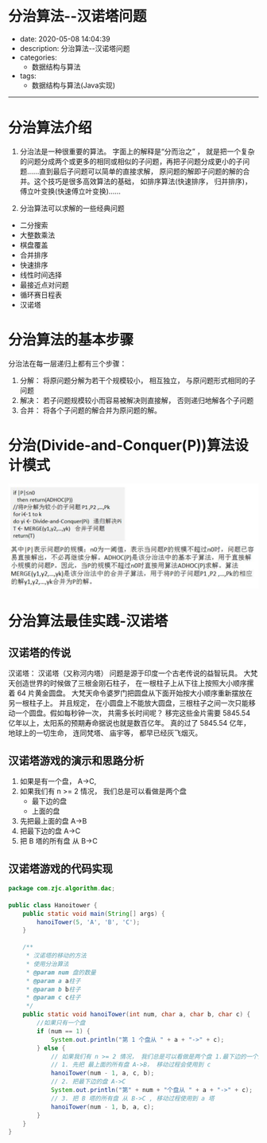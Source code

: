 #   分治算法--汉诺塔问题
+ date: 2020-05-08 14:04:39
+ description: 分治算法--汉诺塔问题
+ categories:
  - 数据结构与算法
+ tags:
  - 数据结构与算法(Java实现)
---
#   分治算法介绍
1.  分治法是一种很重要的算法。 字面上的解释是“分而治之” ， 就是把一个复杂的问题分成两个或更多的相同或相似的子问题，再把子问题分成更小的子问题……直到最后子问题可以简单的直接求解， 原问题的解即子问题的解的合并。这个技巧是很多高效算法的基础， 如排序算法(快速排序， 归并排序)， 傅立叶变换(快速傅立叶变换)……

2.  分治算法可以求解的一些经典问题
+   二分搜索
+   大整数乘法
+   棋盘覆盖
+   合并排序
+   快速排序
+   线性时间选择
+   最接近点对问题
+   循环赛日程表
+   汉诺塔

#   分治算法的基本步骤
分治法在每一层递归上都有三个步骤：
1) 分解： 将原问题分解为若干个规模较小， 相互独立， 与原问题形式相同的子问题
2) 解决： 若子问题规模较小而容易被解决则直接解， 否则递归地解各个子问题
3) 合并： 将各个子问题的解合并为原问题的解。

#   分治(Divide-and-Conquer(P))算法设计模式
![](../images/2020/08/20200808140633.png)

#   分治算法最佳实践-汉诺塔
##  汉诺塔的传说
汉诺塔： 汉诺塔（又称河内塔） 问题是源于印度一个古老传说的益智玩具。 大梵天创造世界的时候做了三根金刚石柱子， 在一根柱子上从下往上按照大小顺序摞着 64 片黄金圆盘。 大梵天命令婆罗门把圆盘从下面开始按大小顺序重新摆放在另一根柱子上。 并且规定， 在小圆盘上不能放大圆盘，三根柱子之间一次只能移动一个圆盘。假如每秒钟一次， 共需多长时间呢？ 移完这些金片需要 5845.54 亿年以上，太阳系的预期寿命据说也就是数百亿年。 真的过了 5845.54 亿年， 地球上的一切生命， 连同梵塔、 庙宇等， 都早已经灰飞烟灭。

##  汉诺塔游戏的演示和思路分析
1.  如果是有一个盘， A->C, 
2.  如果我们有 n >= 2 情况， 我们总是可以看做是两个盘 
    *   最下边的盘
    *   上面的盘
3.  先把最上面的盘 A->B
4.  把最下边的盘 A->C
4.  把 B 塔的所有盘 从 B->C

##  汉诺塔游戏的代码实现
```JAVA
package com.zjc.algorithm.dac;

public class Hanoitower {
    public static void main(String[] args) {
        hanoiTower(5, 'A', 'B', 'C');
    }

    /**
     * 汉诺塔的移动的方法
     * 使用分治算法
     * @param num 盘的数量
     * @param a a柱子
     * @param b b柱子
     * @param c c柱子
     */
    public static void hanoiTower(int num, char a, char b, char c) {
        //如果只有一个盘
        if (num == 1) {
            System.out.println("第 1 个盘从 " + a + "->" + c);
        } else {
            // 如果我们有 n >= 2 情况， 我们总是可以看做是两个盘 1.最下边的一个盘 2. 上面的所有盘
            // 1. 先把 最上面的所有盘 A->B， 移动过程会使用到 c
            hanoiTower(num - 1, a, c, b);
            // 2. 把最下边的盘 A->C
            System.out.println("第" + num + "个盘从 " + a + "->" + c);
            // 3. 把 B 塔的所有盘 从 B->C , 移动过程使用到 a 塔
            hanoiTower(num - 1, b, a, c);
        }
    }
}
```
